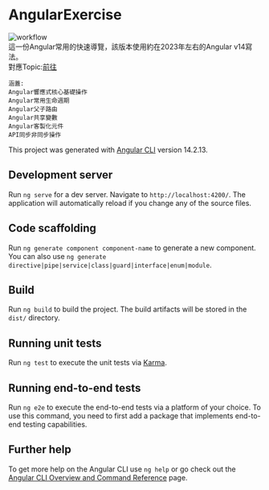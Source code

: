 # AngularExercise
![workflow](https://github.com/yuhsiang237/angular-exercise/actions/workflows/node.js.yml/badge.svg)  
這一份Angular常用的快速導覽，該版本使用約在2023年左右的Angular v14寫法。<br/>
對應Topic:<a href="https://github.com/yuhsiang237/angular-exercise/issues?q=label%3ATopic">前往</a>
```
涵蓋:
Angular響應式核心基礎操作 
Angular常用生命週期 
Angular父子路由 
Angular共享變數 
Angular客製化元件
API同步非同步操作
```
This project was generated with [Angular CLI](https://github.com/angular/angular-cli) version 14.2.13.

## Development server

Run `ng serve` for a dev server. Navigate to `http://localhost:4200/`. The application will automatically reload if you change any of the source files.

## Code scaffolding

Run `ng generate component component-name` to generate a new component. You can also use `ng generate directive|pipe|service|class|guard|interface|enum|module`.

## Build

Run `ng build` to build the project. The build artifacts will be stored in the `dist/` directory.

## Running unit tests

Run `ng test` to execute the unit tests via [Karma](https://karma-runner.github.io).

## Running end-to-end tests

Run `ng e2e` to execute the end-to-end tests via a platform of your choice. To use this command, you need to first add a package that implements end-to-end testing capabilities.

## Further help

To get more help on the Angular CLI use `ng help` or go check out the [Angular CLI Overview and Command Reference](https://angular.io/cli) page.
